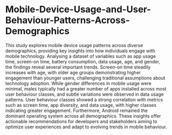 # Mobile-Device-Usage-and-User-Behaviour-Patterns-Across-Demographics

This study explores mobile device usage patterns across diverse demographics, providing key
insights into how individuals engage with mobile technology. Analysing a dataset of variables
such as app usage time, screen-on time, battery consumption, data usage, age, and gender, the
findings reveal several important trends. Screen-on time steadily increases with age, with older
age groups demonstrating higher engagement than younger users, challenging traditional
assumptions about technology adoption. While gender differences in mobile usage were
minimal, males typically had a greater number of apps installed across most user behaviour
classes, and subtle variations were observed in data usage patterns. User behaviour classes
showed a strong correlation with metrics such as screen time, app diversity, and data usage,
with higher classes indicating greater engagement. Furthermore, Android remained the
dominant operating system across all demographics. These insights offer actionable
recommendations for developers and stakeholders aiming to optimize user experiences and
adapt to evolving trends in mobile behaviour.

